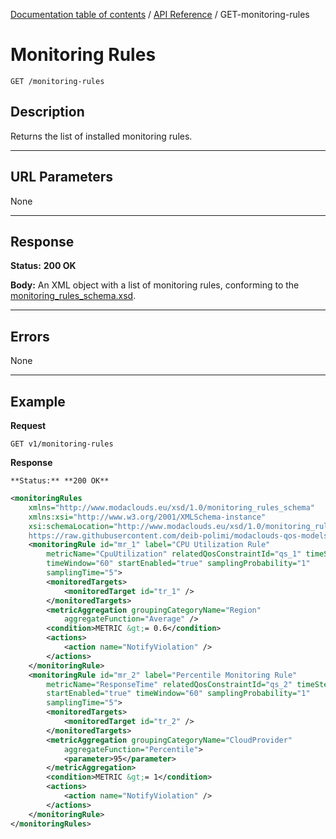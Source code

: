 [Documentation table of contents](../../TOC.md) / [API Reference](../../api.md) / GET-monitoring-rules

# Monitoring Rules

	GET /monitoring-rules

## Description
Returns the list of installed monitoring rules.

***

## URL Parameters

None

***

## Response

**Status:** **200 OK**

**Body:** An XML object with a list of monitoring rules, conforming to the [monitoring_rules_schema.xsd][].

***

## Errors

None

***

## Example
**Request**

	GET v1/monitoring-rules

**Response**

	**Status:** **200 OK**

``` xml
<monitoringRules
	xmlns="http://www.modaclouds.eu/xsd/1.0/monitoring_rules_schema"
	xmlns:xsi="http://www.w3.org/2001/XMLSchema-instance"
	xsi:schemaLocation="http://www.modaclouds.eu/xsd/1.0/monitoring_rules_schema
	https://raw.githubusercontent.com/deib-polimi/modaclouds-qos-models/v1.0/metamodels/monitoringrules/monitoring_rules_schema.xsd">
	<monitoringRule id="mr_1" label="CPU Utilization Rule"
		metricName="CpuUtilization" relatedQosConstraintId="qs_1" timeStep="60"
		timeWindow="60" startEnabled="true" samplingProbability="1"
		samplingTime="5">
		<monitoredTargets>
			<monitoredTarget id="tr_1" />
		</monitoredTargets>
		<metricAggregation groupingCategoryName="Region"
			aggregateFunction="Average" />
		<condition>METRIC &gt;= 0.6</condition>
		<actions>
			<action name="NotifyViolation" />
		</actions>
	</monitoringRule>
	<monitoringRule id="mr_2" label="Percentile Monitoring Rule"
		metricName="ResponseTime" relatedQosConstraintId="qs_2" timeStep="60"
		startEnabled="true" timeWindow="60" samplingProbability="1"
		samplingTime="5">
		<monitoredTargets>
			<monitoredTarget id="tr_2" />
		</monitoredTargets>
		<metricAggregation groupingCategoryName="CloudProvider"
			aggregateFunction="Percentile">
			<parameter>95</parameter>
		</metricAggregation>
		<condition>METRIC &gt;= 1</condition>
		<actions>
			<action name="NotifyViolation" />
		</actions>
	</monitoringRule>
</monitoringRules>
```

[monitoring_rules_schema.xsd]: https://raw.githubusercontent.com/deib-polimi/modaclouds-qos-models/v1.0/metamodels/monitoringrules/monitoring_rules_schema.xsd